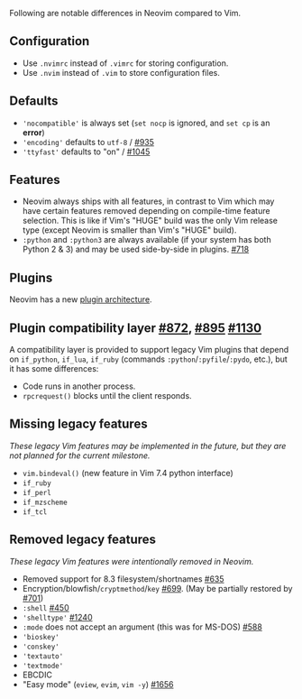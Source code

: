Following are notable differences in Neovim compared to Vim.

## Configuration
* Use `.nvimrc` instead of `.vimrc` for storing configuration.
* Use `.nvim` instead of `.vim` to store configuration files.

## Defaults

* `'nocompatible'` is always set (`set nocp` is ignored, and `set cp` is an **error**)
* `'encoding'` defaults to `utf-8` / [#935](https://github.com/neovim/neovim/pull/935)
* `'ttyfast'` defaults to "on" / [#1045](https://github.com/neovim/neovim/issues/1045)

## Features

* Neovim always ships with all features, in contrast to Vim which may have certain features removed depending on compile-time feature selection. This is like if Vim's "HUGE" build was the only Vim release type (except Neovim is smaller than Vim's "HUGE" build).
* `:python` and `:python3` are always available (if your system has both Python 2 & 3) and may be used side-by-side in plugins. [#718](https://github.com/neovim/neovim/issues/718#issuecomment-47589739)

## Plugins

Neovim has a new [plugin architecture](Plugin-UI-architecture).

## Plugin compatibility layer [#872](https://github.com/neovim/neovim/pull/872), [#895](https://github.com/neovim/neovim/pull/895) [#1130](https://github.com/neovim/neovim/pull/1130)

A compatibility layer is provided to support legacy Vim plugins that depend on
`if_python`, `if_lua`, `if_ruby` (commands `:python`/`:pyfile`/`:pydo`, etc.), but it has some differences:

- Code runs in another process.
- `rpcrequest()` blocks until the client responds.

## Missing legacy features

*These legacy Vim features may be implemented in the future, but they are not planned for the current milestone.*

* `vim.bindeval()` (new feature in Vim 7.4 python interface)
* `if_ruby`
* `if_perl`
* `if_mzscheme`
* `if_tcl`

## Removed legacy features

*These legacy Vim features were intentionally removed in Neovim.*

* Removed support for 8.3 filesystem/shortnames [#635](https://github.com/neovim/neovim/pull/635)
* Encryption/blowfish/`cryptmethod`/`key` [#699](https://github.com/neovim/neovim/pull/699). (May be partially restored by [#701](https://github.com/neovim/neovim/issues/701))
* `:shell` [#450](https://github.com/neovim/neovim/pull/450)
* `'shelltype'` [#1240](https://github.com/neovim/neovim/pull/1240)
* `:mode` does not accept an argument (this was for MS-DOS) [#588](https://github.com/neovim/neovim/pull/588)
* `'bioskey'`
* `'conskey'`
* `'textauto'`
* `'textmode'`
* EBCDIC
* "Easy mode" (`eview`, `evim`, `vim -y`) [#1656](https://github.com/neovim/neovim/pull/1656)